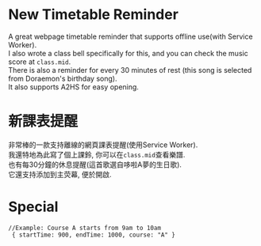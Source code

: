 # New Timetable Reminder
A great webpage timetable reminder that supports offline use(with Service Worker).  
I also wrote a class bell specifically for this, and you can check the music score at ``class.mid``.  
There is also a reminder for every 30 minutes of rest (this song is selected from Doraemon's birthday song).  
It also supports A2HS for easy opening.  

# 新課表提醒
非常棒的一款支持離線的網頁課表提醒(使用Service Worker).  
我還特地為此寫了個上課鈴, 你可以在``class.mid``查看樂譜.  
也有每30分鐘的休息提醒(這首歌選自哆啦A夢的生日歌).  
它還支持添加到主荧幕, 便於開啟.  

# Special
```
//Example: Course A starts from 9am to 10am
 { startTime: 900, endTime: 1000, course: "A" }

```
